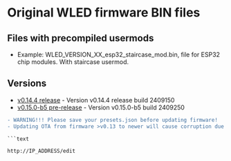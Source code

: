 # Original WLED firmware BIN files

## Files with precompiled usermods

- Example: WLED_VERSION_XX_esp32_staircase_mod.bin, file for ESP32 chip modules. With staircase usermod.

## Versions

- [v0.14.4 release](https://github.com/srg74/WLED-wemos-shield/tree/master/resources/Firmware/@Aircoookie/Latest) - Version v0.14.4 release build 2409150
- [v0.15.0-b5 pre-release](https://github.com/srg74/WLED-wemos-shield/tree/master/resources/Firmware/@Aircoookie/Dev/0.15.0-b5) - Version v0.15.0-b5 build 2409250

```diff
- WARNING!!! Please save your presets.json before updating firmware!
- Updating OTA from firmware >v0.13 to newer will cause corruption due to difference in firmware structure. Please erase flash memory before uploading new firmware.

```text

http://IP_ADDRESS/edit

```
